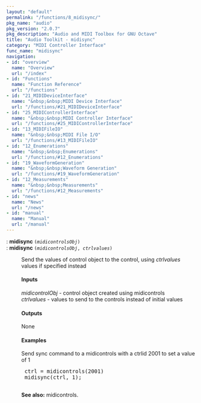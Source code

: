 ```yaml
---
layout: "default"
permalink: "/functions/8_midisync/"
pkg_name: "audio"
pkg_version: "2.0.7"
pkg_description: "Audio and MIDI Toolbox for GNU Octave"
title: "Audio Toolkit - midisync"
category: "MIDI Controller Interface"
func_name: "midisync"
navigation:
- id: "overview"
  name: "Overview"
  url: "/index"
- id: "Functions"
  name: "Function Reference"
  url: "/functions"
- id: "21_MIDIDeviceInterface"
  name: "&nbsp;&nbsp;MIDI Device Interface"
  url: "/functions/#21_MIDIDeviceInterface"
- id: "25_MIDIControllerInterface"
  name: "&nbsp;&nbsp;MIDI Controller Interface"
  url: "/functions/#25_MIDIControllerInterface"
- id: "13_MIDIFileIO"
  name: "&nbsp;&nbsp;MIDI File I/O"
  url: "/functions/#13_MIDIFileIO"
- id: "12_Enumerations"
  name: "&nbsp;&nbsp;Enumerations"
  url: "/functions/#12_Enumerations"
- id: "19_WaveformGeneration"
  name: "&nbsp;&nbsp;Waveform Generation"
  url: "/functions/#19_WaveformGeneration"
- id: "12_Measurements"
  name: "&nbsp;&nbsp;Measurements"
  url: "/functions/#12_Measurements"
- id: "news"
  name: "News"
  url: "/news"
- id: "manual"
  name: "Manual"
  url: "/manual"
---
```

<dl class="first-deftypefn">
<dt class="deftypefn" id="index-midisync"><span class="category-def">: </span><span><strong class="def-name">midisync</strong> <code class="def-code-arguments">(<var class="var">midicontrolsObj</var>)</code><a class="copiable-link" href='#index-midisync'></a></span></dt>
<dt class="deftypefnx def-cmd-deftypefn" id="index-midisync-1"><span class="category-def">: </span><span><strong class="def-name">midisync</strong> <code class="def-code-arguments">(<var class="var">midicontrolsObj</var>, <var class="var">ctrlvalues</var>)</code><a class="copiable-link" href='#index-midisync-1'></a></span></dt>
<dd><p>Send the values of control object to the control, using <var class="var">ctrlvalues</var> values
 if specified instead
</p> 
<h4 class="subsubheading" id="Inputs">Inputs</h4>
<p><var class="var">midicontrolObj</var> - control object created using midicontrols<br>
 <var class="var">ctrlvalues</var> - values to send to the controls instead of initial values
</p>
<h4 class="subsubheading" id="Outputs">Outputs</h4>
<p>None
</p>
<h4 class="subsubheading" id="Examples">Examples</h4>
<p>Send sync command to a midicontrols with a ctrlid 2001 to set a value of 1
 </p><div class="example">
<pre class="example-preformatted"> ctrl = midicontrols(2001)
 midisync(ctrl, 1);
 </pre></div>


<p><strong class="strong">See also:</strong> midicontrols.
 </p></dd></dl>